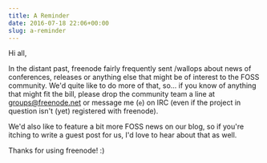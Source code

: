```yaml
---
title: A Reminder
date: 2016-07-18 22:06+00:00
slug: a-reminder
---
```


Hi all,

In the distant past, freenode fairly frequently sent /wallops about news of
conferences, releases or anything else that might be of interest to the FOSS
community. We'd quite like to do more of that, so… if you know of anything that
might fit the bill, please drop the community team a line at
<groups@freenode.net> or message me (`e`) on IRC (even if the project in
question isn't (yet) registered with freenode).

We'd also like to feature a bit more FOSS news on our blog, so if you're itching
to write a guest post for us, I'd love to hear about that as well.

Thanks for using freenode! :)
